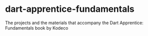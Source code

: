 # dart-apprentice-fundamentals
The projects and the materials that accompany the Dart Apprentice: Fundamentals book by Kodeco
